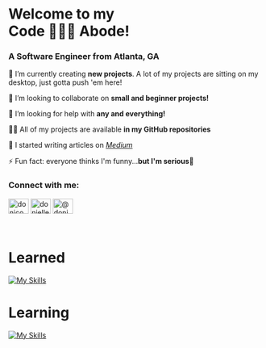 <h1 align="left">Welcome to my </br>Code 👩🏾‍💻 Abode!</h1>
<h3 align="left">A Software Engineer from Atlanta, GA</h3>

<p align="left">🌱 I’m currently creating <b>new projects</b>. A lot of my projects are sitting on my desktop, just gotta push 'em here!</p>

<p align="left">👯 I’m looking to collaborate on <b>small and beginner projects!</b> </p>

<p align="left">🤝 I’m looking for help with <b>any and everything!</b> </p>

<p align="left">👨‍💻 All of my projects are available <b>in my GitHub repositories</b> </p>

<p align="left">📝 I started writing articles on <a href="https://www.medium.com/@donicodes.things"><i>Medium</i></a></p>

<p align="left">⚡ Fun fact: everyone thinks I'm funny...<b>but I'm serious</b>🥲 </p>

<h3 align="left">Connect with me:</h3>
<p align="left">
<a href="https://twitter.com/donicodesthings" target="blank"><img align="center" src="https://raw.githubusercontent.com/rahuldkjain/github-profile-readme-generator/master/src/images/icons/Social/twitter.svg" alt="donicodesthings" height="30" width="40" /></a>
<a href="https://www.linkedin.com/in/donielle-kinchen-b65a4271" target="blank"><img align="center" src="https://raw.githubusercontent.com/rahuldkjain/github-profile-readme-generator/master/src/images/icons/Social/linked-in-alt.svg" alt="donielle-kinchen" height="30" width="40" /></a>
<a href="https://medium.com/@donicodes.things" target="blank"><img align="center" src="https://raw.githubusercontent.com/rahuldkjain/github-profile-readme-generator/master/src/images/icons/Social/medium.svg" alt="@donicodes.things" height="30" width="40" /></a>
</p>
</br>

<h1 align="left">Learned</h1>

[![My Skills](https://skillicons.dev/icons?i=javascript,html,css,git,github,express,nodejs,mongodb,postman,react,vue,java,supabase,solidity&theme=light)](https://skillicons.dev)
</br>

<h1 align="left">Learning</h1>

[![My Skills](https://skillicons.dev/icons?i=py,django,postgres)](https://skillicons.dev)

</br>
